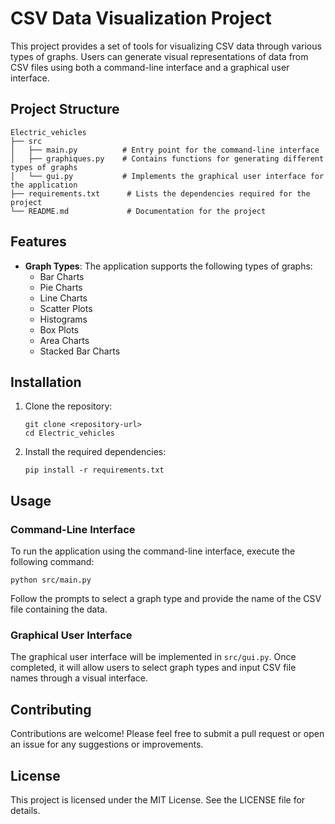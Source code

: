 # CSV Data Visualization Project

This project provides a set of tools for visualizing CSV data through various types of graphs. Users can generate visual representations of data from CSV files using both a command-line interface and a graphical user interface.

## Project Structure

```
Electric_vehicles
├── src
│   ├── main.py          # Entry point for the command-line interface
│   ├── graphiques.py    # Contains functions for generating different types of graphs
│   └── gui.py           # Implements the graphical user interface for the application
├── requirements.txt      # Lists the dependencies required for the project
└── README.md             # Documentation for the project
```

## Features

- **Graph Types**: The application supports the following types of graphs:
  - Bar Charts
  - Pie Charts
  - Line Charts
  - Scatter Plots
  - Histograms
  - Box Plots
  - Area Charts
  - Stacked Bar Charts

## Installation

1. Clone the repository:
   ```
   git clone <repository-url>
   cd Electric_vehicles
   ```

2. Install the required dependencies:
   ```
   pip install -r requirements.txt
   ```

## Usage

### Command-Line Interface

To run the application using the command-line interface, execute the following command:

```
python src/main.py
```

Follow the prompts to select a graph type and provide the name of the CSV file containing the data.

### Graphical User Interface

The graphical user interface will be implemented in `src/gui.py`. Once completed, it will allow users to select graph types and input CSV file names through a visual interface.

## Contributing

Contributions are welcome! Please feel free to submit a pull request or open an issue for any suggestions or improvements.

## License

This project is licensed under the MIT License. See the LICENSE file for details.
